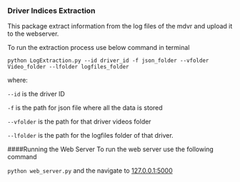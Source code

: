 ### Driver Indices Extraction

This package extract information from the log files of the mdvr and upload it to the webserver. 

To run the extraction process use below command in terminal 

``python LogExtraction.py --id driver_id -f json_folder --vfolder Video_folder --lfolder logfiles_folder``

where: 

``--id`` is the driver ID

``-f`` is the path for json file where all the data is stored

``--vfolder`` is the path for that driver videos folder

``--lfolder`` is the path for the logfiles folder of that driver.

####Running the Web Server
To run the web server use the following command

``python web_server.py`` and the navigate to [127.0.0.1:5000](127.0.0.1:5000)

